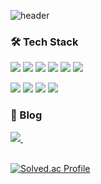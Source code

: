 ![header](https://capsule-render.vercel.app/api?type=venom&text=Gun%20Joon&fontSize=60)

### 🛠 Tech Stack
<img src="https://img.shields.io/badge/react-20232a?style=for-the-badge&logo=react&logoColor=61DAFB"/></a>
<img src="https://img.shields.io/badge/Java-007396?style=for-the-badge&logo=OpenJDK&logoColor=white"/>
<img src="https://img.shields.io/badge/Spring-6DB33F?style=for-the-badge&logo=Spring&logoColor=white"/>
<img src="https://img.shields.io/badge/Spring%20Boot-6DB33F?style=for-the-badge&logo=Spring%20Boot&logoColor=white"/>
<img src="https://img.shields.io/badge/-C++-00599C?&style=for-the-badge&logo=c%2B%2B&logoColor=white">
<img src="https://img.shields.io/badge/-C%23-00599C?style=for-the-badge&logo=Csharp&logoColor=white">

<img src="https://img.shields.io/badge/Docker-2496ED?style=for-the-badge&logo=Docker&logoColor=white"></a>
<img src="https://img.shields.io/badge/Jenkins-61DAFB?style=for-the-badge&logo=Jenkins&logoColor=#61DAFB">
<img src="https://img.shields.io/badge/AWS-232F3E?style=for-the-badge&logo=amazonwebservices&logoColor=white">
<img src="https://img.shields.io/badge/Linux-FCC624?style=for-the-badge&logo=Linux&logoColor=white">

### 📖 Blog
<a href="https://gunjoon98.tistory.com">
  <img src="https://img.shields.io/badge/Blog-1EBC8F?style=for-the-badge&logo=velog&logoColor=white"/>&nbsp
</a>
</br>
</br>

[![Solved.ac Profile](http://mazassumnida.wtf/api/v2/generate_badge?boj=dlans321)](https://solved.ac/dlans321/)

<!--
**gunjoon98/gunjoon98** is a ✨ _special_ ✨ repository because its `README.md` (this file) appears on your GitHub profile.

Here are some ideas to get you started:

- 🔭 I’m currently working on ...
- 🌱 I’m currently learning ...
- 👯 I’m looking to collaborate on ...
- 🤔 I’m looking for help with ...
- 💬 Ask me about ...
- 📫 How to reach me: ...
- 😄 Pronouns: ...
- ⚡ Fun fact: ...
-->
